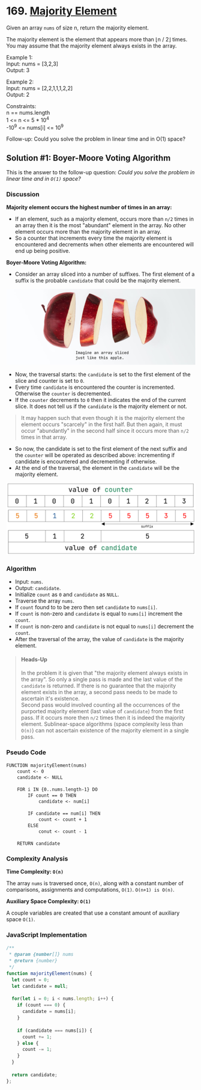 # 169. [Majority Element](https://leetcode.com/problems/majority-element/)

Given an array `nums` of size n, return the majority element.

The majority element is the element that appears more than ⌊n / 2⌋ times. You may assume that the majority element always exists in the array. 

Example 1:  
Input: nums = [3,2,3]  
Output: 3
 
Example 2:  
Input: nums = [2,2,1,1,1,2,2]  
Output: 2

Constraints:  
n == nums.length  
1 <= n <= 5 * 10<sup>4</sup>  
-10<sup>9</sup> <= nums[i] <= 10<sup>9</sup>

Follow-up: Could you solve the problem in linear time and in O(1) space?

## Solution #1: Boyer-Moore Voting Algorithm

This is the answer to the follow-up question: *Could you solve the problem in linear time and in `O(1)` space?*

### Discussion

**Majority element occurs the highest number of times in an array:**

- If an element, such as a majority element, occurs more than `n/2` times in an array then it is the most "abundant" element in the array. No other element occurs more than the majority element in an array.
- So a counter that increments every time the majority element is encountered and decrements when other elements are encountered will end up being positive.  

**Boyer-Moore Voting Algorithm:**

- Consider an array sliced into a number of suffixes. The first element of a suffix is the probable `candidate` that could be the majority element.

![image](<./images/nikolai-chernichenko-hFBsF-CX5eQ-unsplash.jpg> "Array sliced just like this apple.")

- Now, the traversal starts: the `candidate` is set to the first element of the slice and counter is set to `0`.
- Every time `candidate` is encountered the counter is incremented. Otherwise the `counter` is decremented.
- If the `counter` decrements to `0` then it indicates the end of the current slice. It does not tell us if the `candidate` is the majority element or not.

> It may happen such that even though it is the majority element the element occurs "scarcely" in the first half. But then again, it must occur "abundantly" in the second half since it occurs more than `n/2` times in that array.

- So now, the candidate is set to the first element of the next suffix and the `counter` will be operated as described above: incrementing if candidate is encountered and decrementing if otherwise.
- At the end of the traversal, the element in the `candidate` will be the majority element.

![image](<./images/boyer_moore_demo.png> "Array sliced just like this apple.")

### Algorithm

- Input: `nums`.
- Output: `candidate`.
- Initialize `count` as `0` and `candidate` as `NULL`.
- Traverse the array `nums`.
- If `count` found to to be zero then set `candidate` to `nums[i]`.
- If `count` is non-zero and `candidate` is equal to `nums[i]` increment the `count`.
- If `count` is non-zero and `candidate` is not equal to `nums[i]` decrement the `count`.
- After the traversal of the array, the value of `candidate` is the majority element.


> #### Heads-Up
> In the problem it is given that "the majority element always exists in the array". So only a single pass is made and the last value of the `candidate` is returned.
> If there is no guarantee that the majority element exists in the array, a second pass needs to be made to ascertain it's existence.   
> Second pass would involved counting all the occurrences of the purported majority element (last value of `candidate`) from the first pass. If it occurs more then `n/2` times then it is indeed the majority element.
> Sublinear-space algorithms (space complexity less than `O(n)`) can not ascertain existence of the majority element in a single pass.

### Pseudo Code

```
FUNCTION majorityElement(nums)
	count <- 0
	candidate <- NULL
	
	FOR i IN {0..nums.length-1} DO
		IF count == 0 THEN
			candidate <- num[i]
		
		IF candidate == num[i] THEN
			count <- count + 1
		ELSE
			conut <- count - 1
	
	RETURN candidate
```

### Complexity Analysis

**Time Complexity: `O(n)`**

The array `nums` is traversed once, `O(n)`, along with a constant number of comparisons, assignments and computations, `O(1)`. `O(n+1) is O(n)`.

**Auxiliary Space Complexity: `O(1)`**

A couple variables are created that use a constant amount of auxiliary space `O(1)`.

### JavaScript Implementation

```js
/**
 * @param {number[]} nums
 * @return {number}
 */
function majorityElement(nums) {
  let count = 0;
  let candidate = null;
  
  for(let i = 0; i < nums.length; i++) {
    if (count === 0) {
      candidate = nums[i];
    }
    
    if (candidate === nums[i]) {
      count += 1;
    } else {
      count -= 1;
    }
  }
  
  return candidate;
};


```